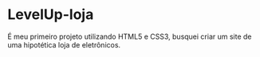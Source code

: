 # LevelUp-loja
É meu primeiro projeto utilizando HTML5 e CSS3, busquei criar um site de uma hipotética loja de eletrônicos.

